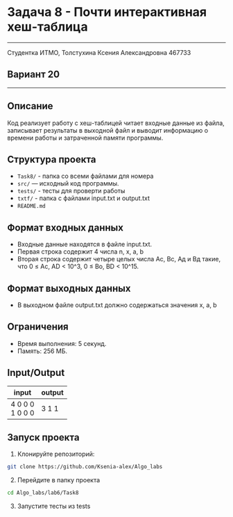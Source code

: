# Задача 8 - Почти интерактивная хеш-таблица
___
Студентка ИТМО, Толстухина Ксения Александровна 467733

## Вариант 20
___

## Описание
Код реализует работу с хеш-таблицей
читает входные данные из файла, записывает результаты в выходной файл 
и выводит информацию о времени работы и затраченной памяти программы.

## Структура проекта
- `Task8/` - папка со всеми файлами для номера
- `src/` — исходный код программы.
- `tests/` - тесты для проверти работы
- `txtf/` - папка с файлами input.txt и output.txt
- `README.md`

## Формат входных данных
- Входные данные находятся в файле input.txt.
- Первая строка содержит 4 числа n, x, a, b
- Вторая строка содержит четыре целых числа Ас, Вс, Ад и Вд такие, что 0 ≤ Ac, AD < 10^3, 0 ≤ Bo, BD < 10^15.

## Формат выходных данных
- В выходном файле output.txt должно содержаться значения x, a, b

## Ограничения
- Время выполнения: 5 секунд.
- Память: 256 МБ.

## Input/Output
| input                                        | output |
|----------------------------------------------|--------|
| 4 0 0 0  <br/>1 0 0 0                        | 3 1 1  |



## Запуск проекта
1. Клонируйте репозиторий:
```bash
git clone https://github.com/Ksenia-alex/Algo_labs
```

2. Перейдите в папку проекта
```bash
cd Algo_labs/lab6/Task8
```

3. Запустите тесты из tests
